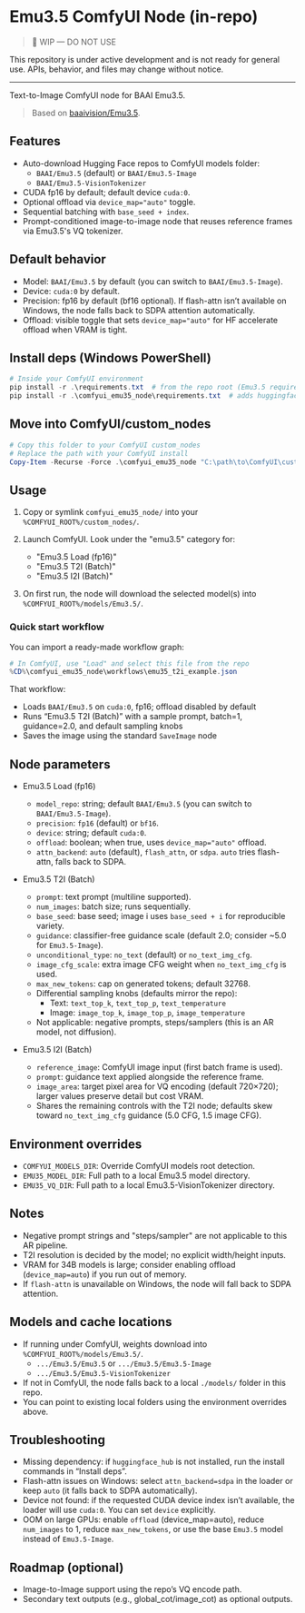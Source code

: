 # Emu3.5 ComfyUI Node (in-repo)

> 🚧 WIP — DO NOT USE

This repository is under active development and is not ready for general use. APIs, behavior, and files may change without notice.

---

Text-to-Image ComfyUI node for BAAI Emu3.5.

> Based on [baaivision/Emu3.5](https://github.com/baaivision/Emu3.5).

## Features

- Auto-download Hugging Face repos to ComfyUI models folder:
  - `BAAI/Emu3.5` (default) or `BAAI/Emu3.5-Image`
  - `BAAI/Emu3.5-VisionTokenizer`
- CUDA fp16 by default; default device `cuda:0`.
- Optional offload via `device_map="auto"` toggle.
- Sequential batching with `base_seed + index`.
- Prompt-conditioned image-to-image node that reuses reference frames via Emu3.5's VQ tokenizer.

## Default behavior

- Model: `BAAI/Emu3.5` by default (you can switch to `BAAI/Emu3.5-Image`).
- Device: `cuda:0` by default.
- Precision: fp16 by default (bf16 optional). If flash-attn isn’t available on Windows, the node falls back to SDPA attention automatically.
- Offload: visible toggle that sets `device_map="auto"` for HF accelerate offload when VRAM is tight.

## Install deps (Windows PowerShell)

```powershell
# Inside your ComfyUI environment
pip install -r .\requirements.txt  # from the repo root (Emu3.5 requirements)
pip install -r .\comfyui_emu35_node\requirements.txt  # adds huggingface_hub
```

## Move into ComfyUI/custom_nodes

```powershell
# Copy this folder to your ComfyUI custom_nodes
# Replace the path with your ComfyUI install
Copy-Item -Recurse -Force .\comfyui_emu35_node "C:\path\to\ComfyUI\custom_nodes\comfyui_emu35_node"
```

## Usage

1. Copy or symlink `comfyui_emu35_node/` into your `%COMFYUI_ROOT%/custom_nodes/`.
1. Launch ComfyUI. Look under the "emu3.5" category for:

    - "Emu3.5 Load (fp16)"
    - "Emu3.5 T2I (Batch)"
    - "Emu3.5 I2I (Batch)"

1. On first run, the node will download the selected model(s) into `%COMFYUI_ROOT%/models/Emu3.5/`.

### Quick start workflow

You can import a ready-made workflow graph:

```powershell
# In ComfyUI, use "Load" and select this file from the repo
%CD%\comfyui_emu35_node\workflows\emu35_t2i_example.json
```

That workflow:

- Loads `BAAI/Emu3.5` on `cuda:0`, fp16; offload disabled by default
- Runs “Emu3.5 T2I (Batch)” with a sample prompt, batch=1, guidance=2.0, and default sampling knobs
- Saves the image using the standard `SaveImage` node

## Node parameters

- Emu3.5 Load (fp16)
  - `model_repo`: string; default `BAAI/Emu3.5` (you can switch to `BAAI/Emu3.5-Image`).
  - `precision`: `fp16` (default) or `bf16`.
  - `device`: string; default `cuda:0`.
  - `offload`: boolean; when true, uses `device_map="auto"` offload.
  - `attn_backend`: `auto` (default), `flash_attn`, or `sdpa`. `auto` tries flash-attn, falls back to SDPA.

- Emu3.5 T2I (Batch)
  - `prompt`: text prompt (multiline supported).
  - `num_images`: batch size; runs sequentially.
  - `base_seed`: base seed; image i uses `base_seed + i` for reproducible variety.
  - `guidance`: classifier-free guidance scale (default 2.0; consider ~5.0 for `Emu3.5-Image`).
  - `unconditional_type`: `no_text` (default) or `no_text_img_cfg`.
  - `image_cfg_scale`: extra image CFG weight when `no_text_img_cfg` is used.
  - `max_new_tokens`: cap on generated tokens; default 32768.
  - Differential sampling knobs (defaults mirror the repo):
    - Text: `text_top_k`, `text_top_p`, `text_temperature`
    - Image: `image_top_k`, `image_top_p`, `image_temperature`
  - Not applicable: negative prompts, steps/samplers (this is an AR model, not diffusion).

- Emu3.5 I2I (Batch)
  - `reference_image`: ComfyUI image input (first batch frame is used).
  - `prompt`: guidance text applied alongside the reference frame.
  - `image_area`: target pixel area for VQ encoding (default 720×720); larger values preserve detail but cost VRAM.
  - Shares the remaining controls with the T2I node; defaults skew toward `no_text_img_cfg` guidance (5.0 CFG, 1.5 image CFG).

## Environment overrides

- `COMFYUI_MODELS_DIR`: Override ComfyUI models root detection.
- `EMU35_MODEL_DIR`: Full path to a local Emu3.5 model directory.
- `EMU35_VQ_DIR`: Full path to a local Emu3.5-VisionTokenizer directory.

## Notes

- Negative prompt strings and "steps/sampler" are not applicable to this AR pipeline.
- T2I resolution is decided by the model; no explicit width/height inputs.
- VRAM for 34B models is large; consider enabling offload (`device_map=auto`) if you run out of memory.
- If `flash-attn` is unavailable on Windows, the node will fall back to SDPA attention.

## Models and cache locations

- If running under ComfyUI, weights download into `%COMFYUI_ROOT%/models/Emu3.5/`.
  - `.../Emu3.5/Emu3.5` or `.../Emu3.5/Emu3.5-Image`
  - `.../Emu3.5/Emu3.5-VisionTokenizer`
- If not in ComfyUI, the node falls back to a local `./models/` folder in this repo.
- You can point to existing local folders using the environment overrides above.

## Troubleshooting

- Missing dependency: if `huggingface_hub` is not installed, run the install commands in “Install deps”.
- Flash-attn issues on Windows: select `attn_backend=sdpa` in the loader or keep `auto` (it falls back to SDPA automatically).
- Device not found: if the requested CUDA device index isn’t available, the loader will use `cuda:0`. You can set `device` explicitly.
- OOM on large GPUs: enable `offload` (device_map=auto), reduce `num_images` to 1, reduce `max_new_tokens`, or use the base `Emu3.5` model instead of `Emu3.5-Image`.

## Roadmap (optional)

- Image-to-Image support using the repo’s VQ encode path.
- Secondary text outputs (e.g., global_cot/image_cot) as optional outputs.
